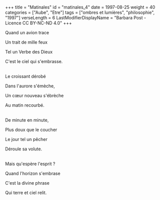 +++
title = "Matinales"
id = "matinales_4"
date = 1997-08-25
weight = 40
categories = ["Aube", "Etre"]
tags = ["ombres et lumières", "philosophie", "1997"]
verseLength = 6
LastModifierDisplayName = "Barbara Post - Licence CC BY-NC-ND 4.0"
+++

Quand un avion trace

Un trait de mille feux

Tel un Verbe des Dieux

C'est le ciel qui s'embrasse.

 \
Le croissant dérobé

Dans l'aurore s'émèche,

Un cœur nouveau s'ébrèche

Au matin recourbé.

 \
De minute en minute,

Plus doux que le coucher

Le jour tel un pêcher

Déroule sa volute.

 \
Mais qu'espère l'esprit ?

Quand l'horizon s'embrase

C'est la divine phrase

Qui terre et ciel relit.

